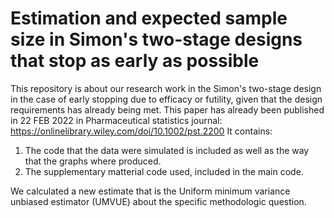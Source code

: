 # Estimation and expected sample size in Simon's two-stage designs that stop as early as possible

This repository is about our research work in the Simon's two-stage design in the case of early stopping due to efficacy or futility, given that the design requirements has already being met. This paper has already been published in 22 FEB 2022 in Pharmaceutical statistics journal: https://onlinelibrary.wiley.com/doi/10.1002/pst.2200
It contains: 
1) The code that the data were simulated is included as well as the way that the graphs where produced.
2) The supplementary matterial code used, included in the main code. 

We calculated a new estimate that is the Uniform minimum variance unbiased estimator (UMVUE) about the specific methodologic question.

